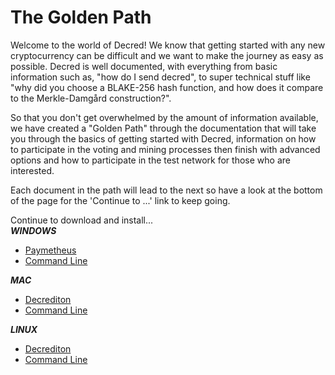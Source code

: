 # The Golden Path

Welcome to the world of Decred! We know that getting started with any new cryptocurrency
can be difficult and we want to make the journey as easy as possible. Decred is well
documented, with everything from basic information such as, "how do I send decred", to
super technical stuff like "why did you choose a BLAKE-256 hash function, and how does
it compare to the Merkle-Damgård construction?".

So that you don't get overwhelmed by the amount of information available, we have created
a "Golden Path" through the documentation that will take you through the basics of getting
started with Decred, information on how to participate in the voting and mining processes
then finish with advanced options and how to participate in the test network for those
who are interested. 

Each document in the path will lead to the next so have a look at the bottom of the page
for the 'Continue to ...' link to keep going.

Continue to download and install...  
***WINDOWS***

* [Paymetheus](/getting-started/install-guide#windows-installer)
* [Command Line](/getting-started/install-guide)

***MAC***

* [Decrediton](https://github.com/decred/decrediton)
* [Command Line](/getting-started/install-guide#)

***LINUX***

* [Decrediton](https://github.com/decred/decrediton)
* [Command Line](/getting-started/install-guide)
